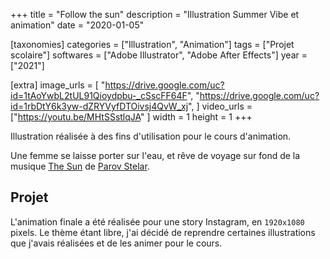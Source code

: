 +++
title = "Follow the sun"
description = "Illustration Summer Vibe et animation"
date = "2020-01-05"

[taxonomies]
categories = ["Illustration", "Animation"]
tags = ["Projet scolaire"]
softwares = ["Adobe Illustrator", "Adobe After Effects"]
year = ["2021"]

[extra]
image_urls = [
    "https://drive.google.com/uc?id=1tAoYwbL2tUL91Qioydpbu-_cSscFF64F",
    "https://drive.google.com/uc?id=1rbDtY6k3yw-dZRYVyfDTOivsj4QvW_xj",
]
video_urls = ["https://youtu.be/MHtSSstlqJA" ]
width = 1
height = 1
+++

Illustration réalisée à des fins d'utilisation pour le cours d'animation.

Une femme se laisse porter sur l'eau, et rêve de voyage sur fond de la musique [The Sun](https://www.youtube.com/watch?v=WTrNsAsjEmY) de [Parov Stelar](https://fr.wikipedia.org/wiki/Parov_Stelar).

## Projet

L'animation finale a été réalisée pour une story Instagram, en `1920x1080` pixels. Le thème étant libre, j'ai décidé de reprendre certaines illustrations que j'avais réalisées et de les animer pour le cours. 